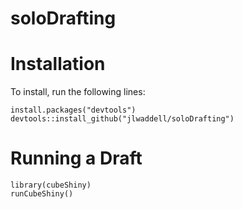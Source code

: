 # soloDrafting

# Installation

To install, run the following lines: 
```
install.packages("devtools")
devtools::install_github("jlwaddell/soloDrafting")
```

# Running a Draft

```
library(cubeShiny)
runCubeShiny()
```
